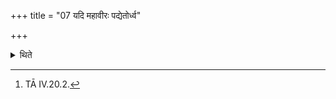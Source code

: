+++
title = "07 यदि महावीरः पद्येतोर्ध्व"

+++

<details><summary>थिते</summary>

7. If the Mahāvīra falls down (from the emperor's throne seat, or from the mound or from the pair of tongs), he should lift it up with the two verses beginning with urdhva ū ṣu ṇa ūtaye.[^1]  

[^1]: TĀ IV.20.2. 
</details>
